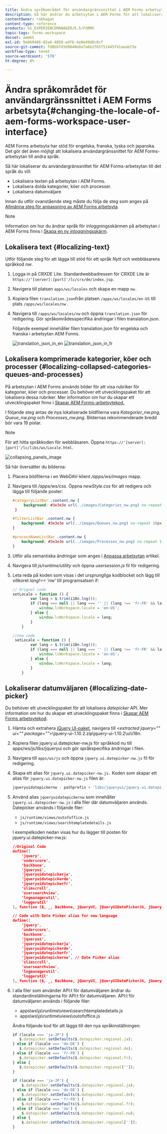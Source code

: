 ```yaml
---
title: Ändra språkområdet för användargränssnittet i AEM Forms arbetsyta
description: Så här ändrar du arbetsytan i AEM Forms för att lokalisera text, komprimerade kategorier, köer och processer samt datumväljaren i gränssnittet.
contentOwner: robhagat
content-type: reference
products: SG_EXPERIENCEMANAGER/6.5/FORMS
topic-tags: forms-workspace
docset: aem65
exl-id: 9a069486-02a8-4058-adfb-4e0e49d8c0cf
source-git-commit: fd8bb7d3d9040e0a7a6b2f65751445f41aeab73e
workflow-type: tm+mt
source-wordcount: '570'
ht-degree: 0%

---
```


# Ändra språkområdet för användargränssnittet i AEM Forms arbetsyta{#changing-the-locale-of-aem-forms-workspace-user-interface}

AEM Forms arbetsyta har stöd för engelska, franska, tyska och japanska. Det gör det även möjligt att lokalisera användargränssnittet för AEM Forms-arbetsytan till andra språk.

Så här lokaliserar du användargränssnittet för AEM Forms-arbetsytan till det språk du vill:

* Lokalisera texten på arbetsytan i AEM Forms.
* Lokalisera dolda kategorier, köer och processer.
* Lokalisera datumväljare

Innan du utför ovanstående steg måste du följa de steg som anges på [Allmänna steg för anpassning av AEM Forms arbetsyta](../../forms/using/generic-steps-html-workspace-customization.md).

>[!NOTE]
>
>Information om hur du ändrar språk för inloggningsskärmen på arbetsytan i AEM Forms finns i [Skapa en ny inloggningsskärm](../../forms/using/creating-new-login-screen.md).

## Lokalisera text {#localizing-text}

Utför följande steg för att lägga till stöd för ett språk *Nytt* och webbläsarens språkkod *nw*.

1. Logga in på CRXDE Lite.
Standardwebbadressen för CRXDE Lite är `https://'[server]:[port]'/lc/crx/de/index.jsp`.
1. Navigera till platsen `apps/ws/locales` och skapa en mapp `nw.`
1. Kopiera filen `translation.json`från platsen `/apps/ws/locales/en-US` till plats `/apps/ws/locales/nw` .
1. Navigera till `/apps/ws/locales/nw` och öppna `translation.json` för redigering. Gör språkområdesspecifika ändringar i filen translation.json.

   Följande exempel innehåller filen translation.json för engelska och franska i arbetsytan AEM Forms.

   ![translation_json_in_en](assets/translation_json_in_en.png) ![translation_json_in_fr](assets/translation_json_in_fr.png)

## Lokalisera komprimerade kategorier, köer och processer {#localizing-collapsed-categories-queues-and-processes}

På arbetsytan i AEM Forms används bilder för att visa rubriker för kategorier, köer och processer. Du behöver ett utvecklingspaket för att lokalisera dessa rubriker. Mer information om hur du skapar ett utvecklingspaket finns i [Skapar AEM Forms-arbetsytekod.](introduction-customizing-html-workspace.md#building-html-workspace-code)

I följande steg antas de nya lokaliserade bildfilerna vara *Kategorier_nw.png*, *Queue_nw.png* och *Processes_nw.png*. Bildernas rekommenderade bredd bör vara 19 pixlar.

>[!NOTE]
>
>För att hitta språkkoden för webbläsaren. Öppna `https://'[server]:[port]'/lc/libs/ws/Locale.html`.

![collapsing_panels_image](assets/collapsing_panels_image.png)

Så här översätter du bilderna:

1. Placera bildfilerna i en WebDAV-klient */apps/ws/images* mapp.
1. Navigera till */apps/ws/css*. Öppna *newStyle.css* för att redigera och lägga till följande poster:

   ```css
   #categoryListBar .content.nw {
        background: #3e3e3e url(../images/Categories_nw.png) no-repeat 10px 10px;
    }
   
   #filterListBar .content.nw {
       background: #3e3e3e url(../images/Queues_nw.png) no-repeat 10px 10px;
   }
   
   #processNameListBar .content.nw {
       background: #3e3e3e url(../images/Processes_nw.png) no-repeat 10px 10px;
   }
   ```

1. Utför alla semantiska ändringar som anges i [Anpassa arbetsytan](../../forms/using/introduction-customizing-html-workspace.md) artikel.
1. Navigera till *js/runtime/utility* och öppna *usersession.js* fil för redigering.
1. Leta reda på koden som visas i det ursprungliga kodblocket och lägg till villkoret *lang!== &#39;nw&#39;* till programsatsen if:

   ```javascript
   // Orignal code
   setLocale = function () {
           var lang = $.trim(i18n.lng());
           if (lang === null || lang === '' || (lang !== 'fr-FR' && lang !== 'de-DE' && lang !== 'ja-JP')) {
               window.lcWorkspace.locale = 'en-US';
           } else {
               window.lcWorkspace.locale = lang;
           }
       }
   ```

   ```javascript
   //new code
    setLocale = function () {
           var lang = $.trim(i18n.lng());
           if (lang === null || lang === '' || (lang !== 'fr-FR' && lang !== 'de-DE' && lang !== 'ja-JP' && lang !== 'nw')) {
               window.lcWorkspace.locale = 'en-US';
           } else {
               window.lcWorkspace.locale = lang;
           }
       }
   ```

## Lokaliserar datumväljaren {#localizing-date-picker}

Du behöver ett utvecklingspaket för att lokalisera *datepicker* API. Mer information om hur du skapar ett utvecklingspaket finns i [Skapar AEM Forms arbetsytekod](introduction-customizing-html-workspace.md#building-html-workspace-code).

1. Hämta och extrahera [jQuery UI-paket](https://jqueryui.com/download/all/), navigera till *&lt;extracted jquery=&quot;&quot; ui=&quot;&quot; package=&quot;&quot;>*\jquery-ui-1.10.2.zip\jquery-ui-1.10.2\ui\i18n.
1. Kopiera filen jquery.ui.datepicker-nw.js för språkkod nu till apps/ws/js/libs/jqueryui och gör språkspecifika ändringar i filen.
1. Navigera till `apps/ws/js` och öppna `jquery.ui.datepicker-nw.js` fil för redigering.
1. Skapa ett alias för `jquery.ui.datepicker-nw.js.` Koden som skapar ett alias för `jquery.ui.datepicker-nw.js` filen är:

   ```javascript
   jqueryuidatepickernw : pathprefix + 'libs/jqueryui/jquery.ui.datepicker-nw'
   ```

1. Använd alias `jqueryuidatepickernw` som innehåller `jquery.ui.datepicker-nw.js` i alla filer där datumväljaren används. Datepicker används i följande filer:

   * `js/runtime/views/outofoffice.js`
   * `js/runtime/views/searchtemplatedetails.js`

   I exempelkoden nedan visas hur du lägger till posten för jquery.ui.datepicker-nw.js:

   ```json
   //Original Code
   define([
       'jquery',
       'underscore',
       'backbone',
       'jqueryui',
       'jqueryuidatepickerja',
       'jqueryuidatepickerde',
       'jqueryuidatepickerfr',
       'slimscroll',
       'usersearchview',
       'logmanagerutil',
       'loggerutil'
   ], function ($, _, Backbone, jQueryUI, jQueryUIDatePickerJA, jQueryUIDatePickerDE, jQueryUIDatePickerFR, slimScroll, UserSearch, LogManager, Logger) {
   ```

   ```json
   // Code with Date Picker alias for new language
   define([
       'jquery',
       'underscore',
       'backbone',
       'jqueryui',
       'jqueryuidatepickerja',
       'jqueryuidatepickerde',
       'jqueryuidatepickerfr',
       'jqueryuidatepickernw', // Date Picker alias
       'slimscroll',
       'usersearchview',
       'logmanagerutil',
       'loggerutil'
   ], function ($, _, Backbone, jQueryUI, jQueryUIDatePickerJA, jQueryUIDatePickerDE, jQueryUIDatePickerFR, jQueryUIDatePickerNW, slimScroll, UserSearch, LogManager, Logger) {
   ```

1. I alla filer som använder API:t för datumväljaren ändrar du standardinställningarna för API:t för datumväljaren. API:t för datumväljaren används i följande filer:

   * apps\ws\js\runtime\views\searchtemplatedetails.js
   * apps\ws\js\runtime\views\outofoffice.js

   Ändra följande kod för att lägga till den nya språkinställningen:

   ```javascript
   if (locale === 'ja-JP') {
      $.datepicker.setDefaults($.datepicker.regional.ja);
   } else if (locale === 'de-DE') {
      $.datepicker.setDefaults($.datepicker.regional.de);
   } else if (locale === 'fr-FR') {
      $.datepicker.setDefaults($.datepicker.regional.fr);
   } else {
      $.datepicker.setDefaults($.datepicker.regional['']);
   }
   ```

   ```javascript
   if (locale === 'ja-JP') {
       $.datepicker.setDefaults($.datepicker.regional.ja);
   } else if (locale === 'de-DE') {
       $.datepicker.setDefaults($.datepicker.regional.de);
   } else if (locale === 'fr-FR') {
       $.datepicker.setDefaults($.datepicker.regional.fr);
   } else if (locale === 'nw') {
       $.datepicker.setDefaults($.datepicker.regional.nw);
   } else {
       $.datepicker.setDefaults($.datepicker.regional['']);
   }
   ```
